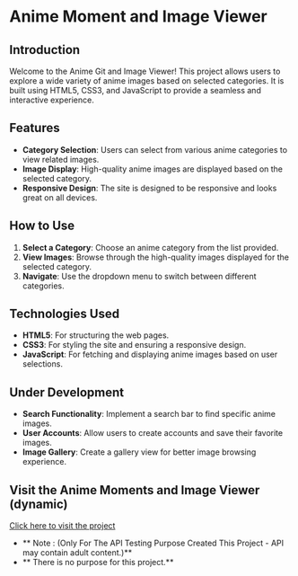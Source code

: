 # Anime Moment and Image Viewer 

## Introduction

Welcome to the Anime Git and Image Viewer! This project allows users to explore a wide variety of anime images based on selected categories. It is built using HTML5, CSS3, and JavaScript to provide a seamless and interactive experience.

## Features

- **Category Selection**: Users can select from various anime categories to view related images.
- **Image Display**: High-quality anime images are displayed based on the selected category.
- **Responsive Design**: The site is designed to be responsive and looks great on all devices.

## How to Use

1. **Select a Category**: Choose an anime category from the list provided.
2. **View Images**: Browse through the high-quality images displayed for the selected category.
3. **Navigate**: Use the dropdown menu to switch between different categories.

## Technologies Used

- **HTML5**: For structuring the web pages.
- **CSS3**: For styling the site and ensuring a responsive design.
- **JavaScript**: For fetching and displaying anime images based on user selections.

## Under Development

- **Search Functionality**: Implement a search bar to find specific anime images.
- **User Accounts**: Allow users to create accounts and save their favorite images.
- **Image Gallery**: Create a gallery view for better image browsing experience.

## Visit the Anime Moments and Image Viewer (dynamic)

[Click here to visit the project](https://vinayrk2.github.io/anime.github.io/)

- ** Note : (Only For The API Testing Purpose Created This Project - API may contain adult content.)** 
- ** There is no purpose for this project.**
